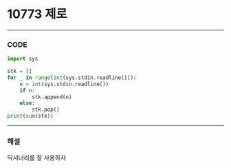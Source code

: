 # 10773 제로

---

### CODE

```python
import sys

stk = []
for _ in range(int(sys.stdin.readline())):
    n = int(sys.stdin.readline())
    if n:
        stk.append(n)
    else:
        stk.pop()
print(sum(stk))
```

---

### 해설

딕셔너리를 잘 사용하자

